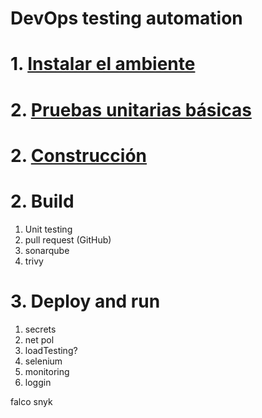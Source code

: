 # DevOps testing automation <!-- omit in toc -->

# 1. [Instalar el ambiente](./01.%20Instalar%20Ambiente.md)
# 2. [Pruebas unitarias básicas](./02.%20Pruebas%20Unitarias.md)
# 2. [Construcción](./03.%20Construccion.md)


# 2. Build
1. Unit testing
2. pull request (GitHub)
3. sonarqube
4. trivy

# 3. Deploy and run
1. secrets
2. net pol
3. loadTesting?
4. selenium
5. monitoring
6. loggin

falco
snyk
